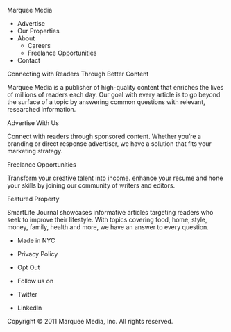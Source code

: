 Marquee Media

*   Advertise
*   Our Properties
*   About
    *   Careers
    *   Freelance Opportunities
*   Contact

Connecting with Readers Through Better Content

Marquee Media is a publisher of high-quality content that enriches the lives of millions of readers each day. Our goal with every article is to go beyond the surface of a topic by answering common questions with relevant, researched information.

Advertise With Us

Connect with readers through sponsored content. Whether you’re a branding or direct response advertiser, we have a solution that fits your marketing strategy.

Freelance Opportunities

Transform your creative talent into income. enhance your resume and hone your skills by joining our community of writers and editors.

Featured Property

SmartLife Journal showcases informative articles targeting readers who seek to improve their lifestyle. With topics covering food, home, style, money, family, health and more, we have an answer to every question.

*   Made in NYC
*   Privacy Policy
*   Opt Out

*   Follow us on
*   Twitter
*   LinkedIn

Copyright © 2011 Marquee Media, Inc. All rights reserved.
